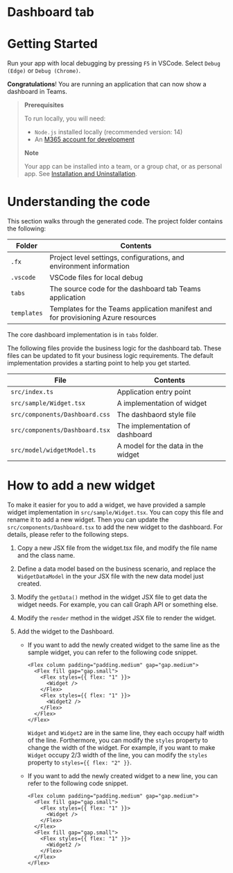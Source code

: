 # Dashboard tab

# Getting Started

Run your app with local debugging by pressing `F5` in VSCode. Select `Debug (Edge)` or `Debug (Chrome)`.

**Congratulations**! You are running an application that can now show a dashboard in Teams.

> **Prerequisites**
>
> To run locally, you will need:
>
> - `Node.js` installed locally (recommended version: 14)
> - An [M365 account for development](https://docs.microsoft.com/microsoftteams/platform/toolkit/accounts)
>
> **Note**
>
> Your app can be installed into a team, or a group chat, or as personal app. See [Installation and Uninstallation](https://aka.ms/teamsfx-command-response#customize-installation).

# Understanding the code

This section walks through the generated code. The project folder contains the following:

| Folder      | Contents                                                                          |
| ----------- | --------------------------------------------------------------------------------- |
| `.fx`       | Project level settings, configurations, and environment information               |
| `.vscode`   | VSCode files for local debug                                                      |
| `tabs`      | The source code for the dashboard tab Teams application                           |
| `templates` | Templates for the Teams application manifest and for provisioning Azure resources |

The core dashboard implementation is in `tabs` folder.

The following files provide the business logic for the dashboard tab. These files can be updated to fit your business logic requirements. The default implementation provides a starting point to help you get started.

| File                           | Contents                           |
| ------------------------------ | ---------------------------------- |
| `src/index.ts`                 | Application entry point            |
| `src/sample/Widget.tsx`        | A implementation of widget         |
| `src/components/Dashboard.css` | The dashbaord style file           |
| `src/components/Dashboard.tsx` | The implementation of dashboard    |
| `src/model/widgetModel.ts`     | A model for the data in the widget |

# How to add a new widget

To make it easier for you to add a widget, we have provided a sample widget implementation in `src/sample/Widget.tsx`. You can copy this file and rename it to add a new widget. Then you can update the `src/components/Dashboard.tsx` to add the new widget to the dashboard. For details, please refer to the following steps.

1. Copy a new JSX file from the widget.tsx file, and modify the file name and the class name.

2. Define a data model based on the business scenario, and replace the `WidgetDataModel` in the your JSX file with the new data model just created.

3. Modify the `getData()` method in the widget JSX file to get data the widget needs. For example, you can call Graph API or something else.

4. Modify the `render` method in the widget JSX file to render the widget.

5. Add the widget to the Dashboard.

   - If you want to add the newly created widget to the same line as the sample widget, you can refer to the following code snippet.

     ```tsx
     <Flex column padding="padding.medium" gap="gap.medium">
       <Flex fill gap="gap.small">
         <Flex styles={{ flex: "1" }}>
           <Widget />
         </Flex>
         <Flex styles={{ flex: "1" }}>
           <Widget2 />
         </Flex>
       </Flex>
     </Flex>
     ```

     `Widget` and `Widget2` are in the same line, they each occupy half width of the line. Forthermore, you can modify the `styles` property to change the width of the widget. For example, if you want to make `Widget` occupy 2/3 width of the line, you can modify the `styles` property to `styles={{ flex: "2" }}`.

   - If you want to add the newly created widget to a new line, you can refer to the following code snippet.

     ```tsx
     <Flex column padding="padding.medium" gap="gap.medium">
       <Flex fill gap="gap.small">
         <Flex styles={{ flex: "1" }}>
           <Widget />
         </Flex>
       </Flex>
       <Flex fill gap="gap.small">
         <Flex styles={{ flex: "1" }}>
           <Widget2 />
         </Flex>
       </Flex>
     </Flex>
     ```
